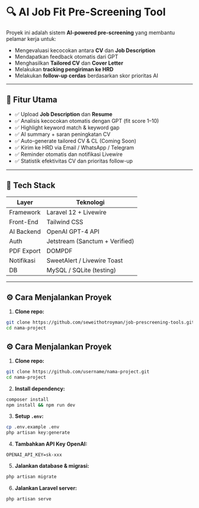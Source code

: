 # 🔍 AI Job Fit Pre-Screening Tool

Proyek ini adalah sistem **AI-powered pre-screening** yang membantu pelamar kerja untuk:
- Mengevaluasi kecocokan antara **CV** dan **Job Description**
- Mendapatkan feedback otomatis dari GPT
- Menghasilkan **Tailored CV** dan **Cover Letter**
- Melakukan **tracking pengiriman ke HRD**
- Melakukan **follow-up cerdas** berdasarkan skor prioritas AI

---

## 🚀 Fitur Utama

- ✅ Upload **Job Description** dan **Resume**
- ✅ Analisis kecocokan otomatis dengan GPT (fit score 1–10)
- ✅ Highlight keyword match & keyword gap
- ✅ AI summary + saran peningkatan CV
- ✅ Auto-generate tailored CV & CL (Coming Soon)
- ✅ Kirim ke HRD via Email / WhatsApp / Telegram
- ✅ Reminder otomatis dan notifikasi Livewire
- ✅ Statistik efektivitas CV dan prioritas follow-up

---

## 🧰 Tech Stack

| Layer        | Teknologi                 |
|--------------|---------------------------|
| Framework    | Laravel 12 + Livewire     |
| Front-End    | Tailwind CSS              |
| AI Backend   | OpenAI GPT-4 API          |
| Auth         | Jetstream (Sanctum + Verified) |
| PDF Export   | DOMPDF                    |
| Notifikasi   | SweetAlert / Livewire Toast |
| DB           | MySQL / SQLite (testing)  |

---

## ⚙️ Cara Menjalankan Proyek

1. **Clone repo:**
```bash
git clone https://github.com/seweithotroyman/job-prescreening-tools.git
cd nama-project
```

## ⚙️ Cara Menjalankan Proyek

1. **Clone repo:**
```bash
git clone https://github.com/username/nama-project.git
cd nama-project
```

2. **Install dependency:**
```bash
composer install
npm install && npm run dev
```

3. **Setup `.env`:**
```bash
cp .env.example .env
php artisan key:generate
```

4. **Tambahkan API Key OpenAI:**
```env
OPENAI_API_KEY=sk-xxx
```

5. **Jalankan database & migrasi:**
```bash
php artisan migrate
```

6. **Jalankan Laravel server:**
```bash
php artisan serve
